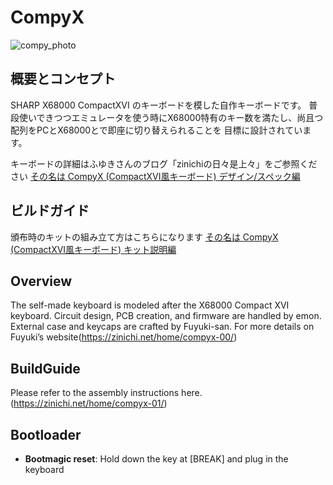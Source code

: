 # CompyX
![compy_photo](https://github.com/katsuemon/compyx/assets/32584636/0d1bc39d-bcb0-427b-852e-03412033ee11)

## 概要とコンセプト
SHARP X68000 CompactXVI のキーボードを模した自作キーボードです。
普段使いできつつエミュレータを使う時にX68000特有のキー数を満たし、尚且つ配列をPCとX68000とで即座に切り替えられることを
目標に設計されています。

キーボードの詳細はふゆきさんのブログ「zinichiの日々是上々」をご参照ください [その名は CompyX (CompactXVI風キーボード) デザイン/スペック編](https://zinichi.net/home/compyx-00/)

## ビルドガイド

頒布時のキットの組み立て方はこちらになります [その名は CompyX (CompactXVI風キーボード) キット説明編](https://zinichi.net/home/compyx-01/)

## Overview
The self-made keyboard is modeled after the X68000 Compact XVI keyboard. 
Circuit design, PCB creation, and firmware are handled by emon.
External case and keycaps are crafted by Fuyuki-san.
For more details on Fuyuki’s website(https://zinichi.net/home/compyx-00/)

## BuildGuide
Please refer to the assembly instructions here.
(https://zinichi.net/home/compyx-01/)

## Bootloader
* **Bootmagic reset**: Hold down the key at [BREAK] and plug in the keyboard

